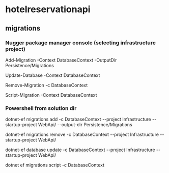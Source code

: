 # hotelreservationapi

## migrations

### Nugger package manager console (selecting infrastructure project)

Add-Migration <NameOfMigration> -Context DatabaseContext -OutputDir Persistence/Migrations

Update-Database -Context DatabaseContext

Remove-Migration -c DatabaseContext

Script-Migration -Context DatabaseContext

### Powershell from solution dir

dotnet-ef migrations add <NameOfMigration> -c DatabaseContext --project Infrastructure --startup-project WebApi/ --output-dir Persistence/Migrations

dotnet-ef migrations remove -c DatabaseContext --project Infrastructure --startup-project WebApi/

dotnet-ef database update -c DatabaseContext --project Infrastructure --startup-project WebApi/

dotnet ef migrations script -c DatabaseContext